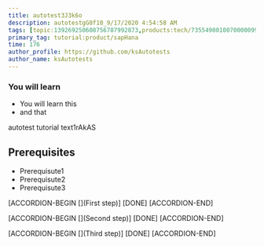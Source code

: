 ```yaml
---
title: autotest3J3k6o
description: autotestgG0f10_9/17/2020 4:54:58 AM
tags: [topic:139269250608756787992873,products:tech/73554900100700000996,tutorial:experience/advanced]
primary_tag: tutorial:product/sapHana
time: 176
author_profile: https://github.com/ksAutotests
author_name: ksAutotests
---
```

### You will learn
- You will learn this
- and that

autotest tutorial text1rAkAS

## Prerequisites
- Prerequisute1
- Prerequisute2
- Prerequisute3

[ACCORDION-BEGIN [](First step)]
[DONE]
[ACCORDION-END]

[ACCORDION-BEGIN [](Second step)]
[DONE]
[ACCORDION-END]

[ACCORDION-BEGIN [](Third step)]
[DONE]
[ACCORDION-END]


